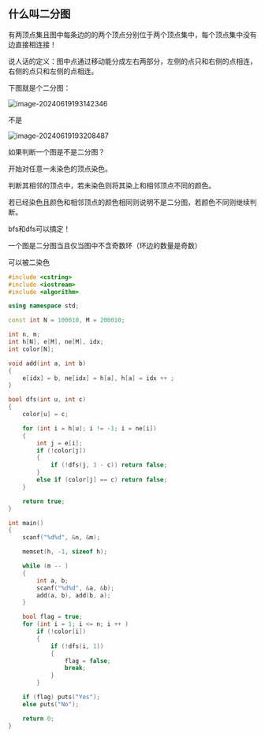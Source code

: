 ## 什么叫二分图

有两顶点集且图中每条边的的两个顶点分别位于两个顶点集中，每个顶点集中没有边直接相连接！

说人话的定义：图中点通过移动能分成左右两部分，左侧的点只和右侧的点相连，右侧的点只和左侧的点相连。

下图就是个二分图：

![image-20240619193142346](https://jiejiesks.oss-cn-beijing.aliyuncs.com/Note/202406191931616.png)

不是

![image-20240619193208487](https://jiejiesks.oss-cn-beijing.aliyuncs.com/Note/202406191932547.png)



如果判断一个图是不是二分图？

开始对任意一未染色的顶点染色。

判断其相邻的顶点中，若未染色则将其染上和相邻顶点不同的颜色。

若已经染色且颜色和相邻顶点的颜色相同则说明不是二分图，若颜色不同则继续判断。

bfs和dfs可以搞定！



一个图是二分图当且仅当图中不含奇数环（环边的数量是奇数）

 可以被二染色

```c++
#include <cstring>
#include <iostream>
#include <algorithm>

using namespace std;

const int N = 100010, M = 200010;

int n, m;
int h[N], e[M], ne[M], idx;
int color[N];

void add(int a, int b)
{
    e[idx] = b, ne[idx] = h[a], h[a] = idx ++ ;
}

bool dfs(int u, int c)
{
    color[u] = c;

    for (int i = h[u]; i != -1; i = ne[i])
    {
        int j = e[i];
        if (!color[j])
        {
            if (!dfs(j, 3 - c)) return false;
        }
        else if (color[j] == c) return false;
    }

    return true;
}

int main()
{
    scanf("%d%d", &n, &m);

    memset(h, -1, sizeof h);

    while (m -- )
    {
        int a, b;
        scanf("%d%d", &a, &b);
        add(a, b), add(b, a);
    }

    bool flag = true;
    for (int i = 1; i <= n; i ++ )
        if (!color[i])
        {
            if (!dfs(i, 1))
            {
                flag = false;
                break;
            }
        }

    if (flag) puts("Yes");
    else puts("No");

    return 0;
}
```

